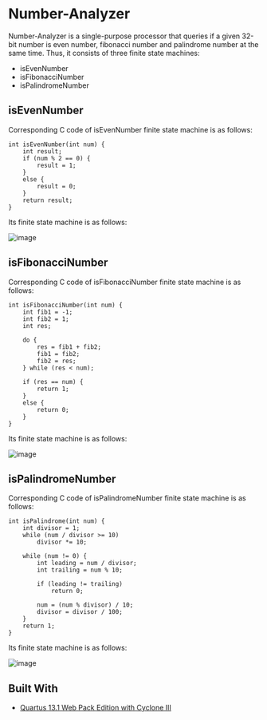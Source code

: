 # Number-Analyzer

Number-Analyzer is a single-purpose processor that queries if a given 32-bit number is even number, fibonacci number and palindrome number at the same time.
Thus, it consists of three finite state machines:
* isEvenNumber
* isFibonacciNumber
* isPalindromeNumber

## isEvenNumber

Corresponding C code of isEvenNumber finite state machine is as follows:

    int isEvenNumber(int num) {
        int result;
        if (num % 2 == 0) {
            result = 1;
        }
        else {
            result = 0;
        }
        return result;
    }

Its finite state machine is as follows:
   
![image](https://user-images.githubusercontent.com/23126077/84058359-cc531280-a9c1-11ea-9efc-0cd539299ba9.png)

## isFibonacciNumber

Corresponding C code of isFibonacciNumber finite state machine is as follows:

    int isFibonacciNumber(int num) {
        int fib1 = -1;
        int fib2 = 1;
        int res;

        do {
            res = fib1 + fib2;
            fib1 = fib2;
            fib2 = res;
        } while (res < num);

        if (res == num) {
            return 1;
        }
        else {
            return 0;
        }
    }

Its finite state machine is as follows:

![image](https://user-images.githubusercontent.com/23126077/84059256-efca8d00-a9c2-11ea-81e9-2baf18f0f5b0.png)

## isPalindromeNumber

Corresponding C code of isPalindromeNumber finite state machine is as follows:

    int isPalindrome(int num) {
        int divisor = 1;
        while (num / divisor >= 10)
            divisor *= 10;

        while (num != 0) {
            int leading = num / divisor;
            int trailing = num % 10;

            if (leading != trailing)
                return 0;

            num = (num % divisor) / 10;
            divisor = divisor / 100;
        }
        return 1;
    }
    
Its finite state machine is as follows:

![image](https://user-images.githubusercontent.com/23126077/84059847-eaba0d80-a9c3-11ea-9ca3-a79ab9749886.png)

## Built With
* [Quartus 13.1 Web Pack Edition with Cyclone III](http://fpgasoftware.intel.com/13.1/?edition=web)

